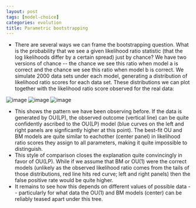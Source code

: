 ```yaml
---
layout: post
tags: [model-choice]
categories: evolution
title: Parametric bootstrapping
---
```







 








-   There are several ways we can frame the bootstrapping question. What
    is the probability that we see a given likelihood ratio statistic
    (that the log likelihoods differ by a certain spread) just by
    chance? We have two versions of chance -- the chance we see this
    ratio when model a is correct and the chance we see this ratio when
    model b is correct. We simulate 2000 data sets under each model,
    generating a distribution of likelihood ratio scores for each data
    set. These distributions we can plot together with the likelihood
    ratio score observed for the real data:

![image](http://openwetware.org/images/thumb/e/eb/Fig1.png/200px-Fig1.png)
![image](http://openwetware.org/images/thumb/c/cd/Fig2.png/200px-Fig2.png)
![image](http://openwetware.org/images/thumb/c/cd/Fig3.png/200px-Fig3.png)

-   This shows the pattern we have been observing before. If the data is
    generated by OU(LP), the observed outcome (vertical line) can be
    quite confidently ascribed to the OU(LP) model (blue curves on the
    left and right panels are signficantly higher at this point). The
    best-fit OU and BM models are quite similar to eachother (center
    panel) in likelihood ratio scores they assign to all parameters,
    making it quite impossible to distinguish.
-   This style of comparison closes the explanation quite convincingly
    in favor of OU(LP). While if we assume that BM or OU(1) were the
    correct models (unlikely as the observed likelihood ratio comes from
    the tails of those distributions, red line hits red curve; left and
    right panels) then the false positive rate would be quite higher.
-   It remains to see how this depends on different values of possible
    data -- particularly for what data the OU(1) and BM models (center)
    can be reliably teased apart under this tree.

